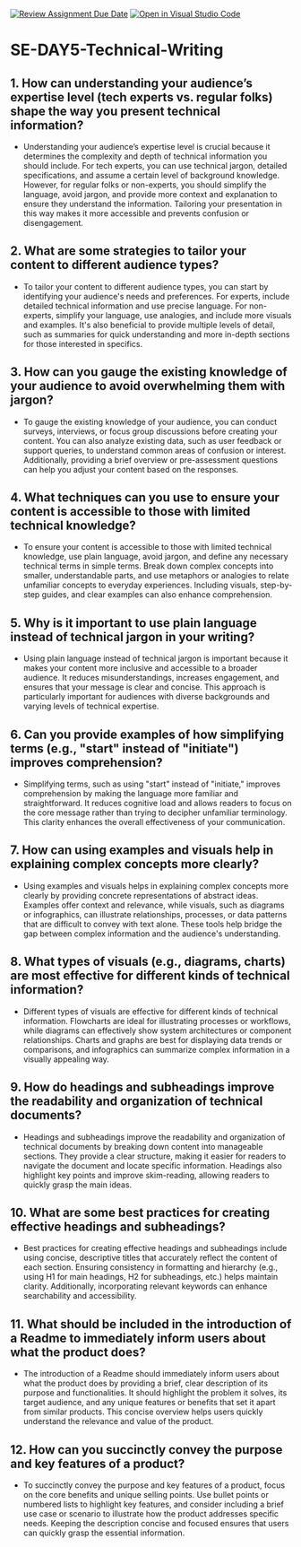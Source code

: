 [![Review Assignment Due Date](https://classroom.github.com/assets/deadline-readme-button-22041afd0340ce965d47ae6ef1cefeee28c7c493a6346c4f15d667ab976d596c.svg)](https://classroom.github.com/a/zsAR-pyY)
[![Open in Visual Studio Code](https://classroom.github.com/assets/open-in-vscode-2e0aaae1b6195c2367325f4f02e2d04e9abb55f0b24a779b69b11b9e10269abc.svg)](https://classroom.github.com/online_ide?assignment_repo_id=18523632&assignment_repo_type=AssignmentRepo)
# SE-DAY5-Technical-Writing
## 1. How can understanding your audience’s expertise level (tech experts vs. regular folks) shape the way you present technical information?
- Understanding your audience’s expertise level is crucial because it determines the complexity and depth of technical information you should include. For tech experts, you can use technical jargon, detailed specifications, and assume a certain level of background knowledge. However, for regular folks or non-experts, you should simplify the language, avoid jargon, and provide more context and explanation to ensure they understand the information. Tailoring your presentation in this way makes it more accessible and prevents confusion or disengagement.
## 2. What are some strategies to tailor your content to different audience types?
- To tailor your content to different audience types, you can start by identifying your audience's needs and preferences. For experts, include detailed technical information and use precise language. For non-experts, simplify your language, use analogies, and include more visuals and examples. It's also beneficial to provide multiple levels of detail, such as summaries for quick understanding and more in-depth sections for those interested in specifics.
## 3. How can you gauge the existing knowledge of your audience to avoid overwhelming them with jargon?
- To gauge the existing knowledge of your audience, you can conduct surveys, interviews, or focus group discussions before creating your content. You can also analyze existing data, such as user feedback or support queries, to understand common areas of confusion or interest. Additionally, providing a brief overview or pre-assessment questions can help you adjust your content based on the responses.
## 4. What techniques can you use to ensure your content is accessible to those with limited technical knowledge?
- To ensure your content is accessible to those with limited technical knowledge, use plain language, avoid jargon, and define any necessary technical terms in simple terms. Break down complex concepts into smaller, understandable parts, and use metaphors or analogies to relate unfamiliar concepts to everyday experiences. Including visuals, step-by-step guides, and clear examples can also enhance comprehension.
## 5. Why is it important to use plain language instead of technical jargon in your writing?
- Using plain language instead of technical jargon is important because it makes your content more inclusive and accessible to a broader audience. It reduces misunderstandings, increases engagement, and ensures that your message is clear and concise. This approach is particularly important for audiences with diverse backgrounds and varying levels of technical expertise.
## 6. Can you provide examples of how simplifying terms (e.g., "start" instead of "initiate") improves comprehension?
- Simplifying terms, such as using "start" instead of "initiate," improves comprehension by making the language more familiar and straightforward. It reduces cognitive load and allows readers to focus on the core message rather than trying to decipher unfamiliar terminology. This clarity enhances the overall effectiveness of your communication.
## 7. How can using examples and visuals help in explaining complex concepts more clearly?
- Using examples and visuals helps in explaining complex concepts more clearly by providing concrete representations of abstract ideas. Examples offer context and relevance, while visuals, such as diagrams or infographics, can illustrate relationships, processes, or data patterns that are difficult to convey with text alone. These tools help bridge the gap between complex information and the audience's understanding.
## 8. What types of visuals (e.g., diagrams, charts) are most effective for different kinds of technical information?
- Different types of visuals are effective for different kinds of technical information. Flowcharts are ideal for illustrating processes or workflows, while diagrams can effectively show system architectures or component relationships. Charts and graphs are best for displaying data trends or comparisons, and infographics can summarize complex information in a visually appealing way.
## 9. How do headings and subheadings improve the readability and organization of technical documents?
- Headings and subheadings improve the readability and organization of technical documents by breaking down content into manageable sections. They provide a clear structure, making it easier for readers to navigate the document and locate specific information. Headings also highlight key points and improve skim-reading, allowing readers to quickly grasp the main ideas.
## 10. What are some best practices for creating effective headings and subheadings?
- Best practices for creating effective headings and subheadings include using concise, descriptive titles that accurately reflect the content of each section. Ensuring consistency in formatting and hierarchy (e.g., using H1 for main headings, H2 for subheadings, etc.) helps maintain clarity. Additionally, incorporating relevant keywords can enhance searchability and accessibility.
## 11. What should be included in the introduction of a Readme to immediately inform users about what the product does?
- The introduction of a Readme should immediately inform users about what the product does by providing a brief, clear description of its purpose and functionalities. It should highlight the problem it solves, its target audience, and any unique features or benefits that set it apart from similar products. This concise overview helps users quickly understand the relevance and value of the product.
## 12. How can you succinctly convey the purpose and key features of a product?
- To succinctly convey the purpose and key features of a product, focus on the core benefits and unique selling points. Use bullet points or numbered lists to highlight key features, and consider including a brief use case or scenario to illustrate how the product addresses specific needs. Keeping the description concise and focused ensures that users can quickly grasp the essential information.
